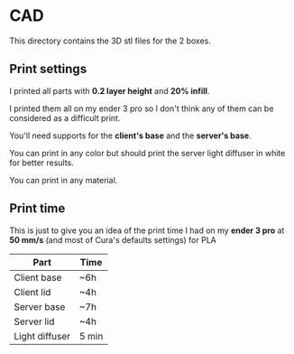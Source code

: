# CAD

This directory contains the 3D stl files for the 2 boxes.



## Print settings

I printed all parts with **0.2 layer height** and **20% infill**.

I printed them all on my ender 3 pro so I don't think any of them can be considered as a difficult print.

You'll need supports for the **client's base** and the **server's base**.

You can print in any color but should print the server light diffuser in white for better results.

You can print in any material.

## Print time

This is just to give you an idea of the print time I had on my **ender 3 pro** at **50 mm/s** (and most of Cura's defaults settings) for PLA

| Part        | Time  |
| ----------- | ----- |
| Client base | ~6h |
| Client lid  | ~4h    |
| Server base | ~7h    |
| Server lid  | ~4h |
| Light diffuser| 5 min |

